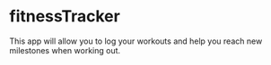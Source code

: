 # fitnessTracker
This app will allow you to log your workouts and help you reach new milestones when working out. 
